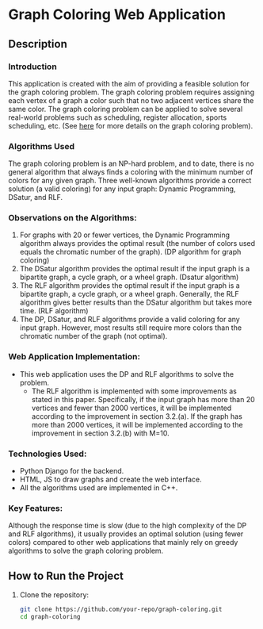 # Graph Coloring Web Application

## Description

### Introduction

This application is created with the aim of providing a feasible solution for the graph coloring problem. The graph coloring problem requires assigning each vertex of a graph a color such that no two adjacent vertices share the same color. The graph coloring problem can be applied to solve several real-world problems such as scheduling, register allocation, sports scheduling, etc. (See [here](https://en.wikipedia.org/wiki/Graph_coloring) for more details on the graph coloring problem).

### Algorithms Used

The graph coloring problem is an NP-hard problem, and to date, there is no general algorithm that always finds a coloring with the minimum number of colors for any given graph. Three well-known algorithms provide a correct solution (a valid coloring) for any input graph: Dynamic Programming, DSatur, and RLF.

### Observations on the Algorithms:
1. For graphs with 20 or fewer vertices, the Dynamic Programming algorithm always provides the optimal result (the number of colors used equals the chromatic number of the graph). (DP algorithm for graph coloring)
2. The DSatur algorithm provides the optimal result if the input graph is a bipartite graph, a cycle graph, or a wheel graph. (Dsatur algorithm)
3. The RLF algorithm provides the optimal result if the input graph is a bipartite graph, a cycle graph, or a wheel graph. Generally, the RLF algorithm gives better results than the DSatur algorithm but takes more time. (RLF algorithm)
4. The DP, DSatur, and RLF algorithms provide a valid coloring for any input graph. However, most results still require more colors than the chromatic number of the graph (not optimal).

### Web Application Implementation:
- This web application uses the DP and RLF algorithms to solve the problem.
  - The RLF algorithm is implemented with some improvements as stated in this paper. Specifically, if the input graph has more than 20 vertices and fewer than 2000 vertices, it will be implemented according to the improvement in section 3.2.(a). If the graph has more than 2000 vertices, it will be implemented according to the improvement in section 3.2.(b) with M=10.

### Technologies Used:
- Python Django for the backend.
- HTML, JS to draw graphs and create the web interface.
- All the algorithms used are implemented in C++.

### Key Features:
Although the response time is slow (due to the high complexity of the DP and RLF algorithms), it usually provides an optimal solution (using fewer colors) compared to other web applications that mainly rely on greedy algorithms to solve the graph coloring problem.

## How to Run the Project
1. Clone the repository:
   ```bash
   git clone https://github.com/your-repo/graph-coloring.git
   cd graph-coloring
